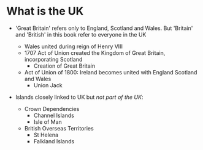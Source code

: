 # What is the UK

* 'Great Britain' refers only to England, Scotland and Wales. But 'Britain' and 'British' in this book refer to everyone in the UK
  * Wales united during reign of Henry VIII
  * 1707 Act of Union created the Kingdom of Great Britain, incorporating Scotland
    * Creation of Great Britain
  * Act of Union of 1800: Ireland becomes united with England Scotland and Wales
    * Union Jack

* Islands closely linked to UK but _not part of the UK_:
  * Crown Dependencies
    * Channel Islands
    * Isle of Man
  * British Overseas Territories
    * St Helena
    * Falkland Islands